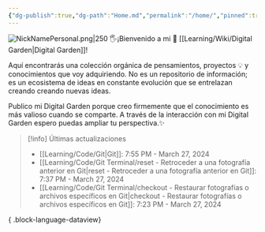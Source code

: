 ```yaml
---
{"dg-publish":true,"dg-path":"Home.md","permalink":"/home/","pinned":true,"tags":["gardenEntry"],"created":"2024-01-25T19:06","updated":"2024-03-16T16:28"}
---
```


![NickNamePersonal.png|250](/img/user/Engine/Attachments/NickNamePersonal.png)
🖐️¡Bienvenido a mi 🌱 [[Learning/Wiki/Digital Garden\|Digital Garden]]!

Aquí encontrarás una colección orgánica de pensamientos, proyectos 💡 y conocimientos que voy adquiriendo. No es un repositorio de información; es un ecosistema de ideas en constante evolución que se entrelazan creando creando nuevas ideas.

Publico mi Digital Garden porque creo firmemente que el conocimiento es más valioso cuando se comparte. A través de la interacción con mi Digital Garden espero puedas ampliar tu perspectiva.✨

> [!info] Últimas actualizaciones
>  - [[Learning/Code/Git\|Git]]: 7:55 PM - March 27, 2024
> - [[Learning/Code/Git Terminal/reset - Retroceder a una fotografía anterior en  Git\|reset - Retroceder a una fotografía anterior en  Git]]: 7:37 PM - March 27, 2024
> - [[Learning/Code/Git Terminal/checkout - Restaurar fotografías o archivos específicos en Git\|checkout - Restaurar fotografías o archivos específicos en Git]]: 7:23 PM - March 27, 2024
> 
{ .block-language-dataview}
